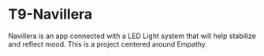 # T9-Navillera
Navillera is an app connected with a LED Light system that will help stabilize and reflect mood. This is a project centered around Empathy. 
